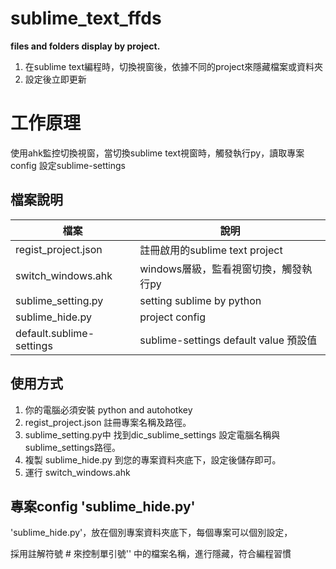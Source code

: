 # sublime_text_ffds
**files and folders display by project.**

1. 在sublime text編程時，切換視窗後，依據不同的project來隱藏檔案或資料夾
2. 設定後立即更新

# 工作原理
使用ahk監控切換視窗，當切換sublime text視窗時，觸發執行py，讀取專案config 設定sublime-settings

## 檔案說明

|檔案|說明|
|--|--|
|regist_project.json      | 註冊啟用的sublime text project        |
|switch_windows.ahk       | windows層級，監看視窗切換，觸發執行py   |
|sublime_setting.py       | setting sublime by python             |
|sublime_hide.py          | project config                        |
|default.sublime-settings | sublime-settings default value 預設值 |

## 使用方式
1. 你的電腦必須安裝 python and autohotkey
2. regist_project.json  註冊專案名稱及路徑。
3. sublime_setting.py中 找到dic_sublime_settings 設定電腦名稱與sublime_settings路徑。
4. 複製 sublime_hide.py 到您的專案資料夾底下，設定後儲存即可。
5. 運行 switch_windows.ahk

## 專案config 'sublime_hide.py'

'sublime_hide.py'，放在個別專案資料夾底下，每個專案可以個別設定，

採用註解符號 # 來控制單引號'' 中的檔案名稱，進行隱藏，符合編程習慣


